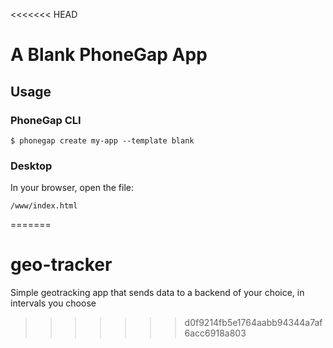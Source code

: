 <<<<<<< HEAD
# A Blank PhoneGap App

## Usage

### PhoneGap CLI

    $ phonegap create my-app --template blank

### Desktop

In your browser, open the file:

    /www/index.html

=======
# geo-tracker
Simple geotracking app that sends data to a backend of your choice, in intervals you choose
>>>>>>> d0f9214fb5e1764aabb94344a7af6acc6918a803
